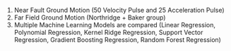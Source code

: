 1. Near Fault Ground Motion (50 Velocity Pulse and 25 Acceleration Pulse)
2. Far Field Ground Motion (Northridge + Baker group)
3. Multiple Machine Learning Models are compared (Linear Regression, Polynomial Regression, Kernel Ridge Regression, Support Vector Regression, Gradient Boosting Regression, Random Forest Regression)